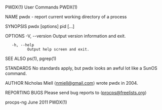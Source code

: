 PWDX(1)                                                                                      User Commands                                                                                     PWDX(1)

NAME
       pwdx - report current working directory of a process

SYNOPSIS
       pwdx [options] pid [...]

OPTIONS
       -V, --version
              Output version information and exit.

       -h, --help
              Output help screen and exit.

SEE ALSO
       ps(1), pgrep(1)

STANDARDS
       No standards apply, but pwdx looks an awful lot like a SunOS command.

AUTHOR
       Nicholas Miell ⟨nmiell@gmail.com⟩ wrote pwdx in 2004.

REPORTING BUGS
       Please send bug reports to ⟨procps@freelists.org⟩

procps-ng                                                                                      June 2011                                                                                       PWDX(1)
